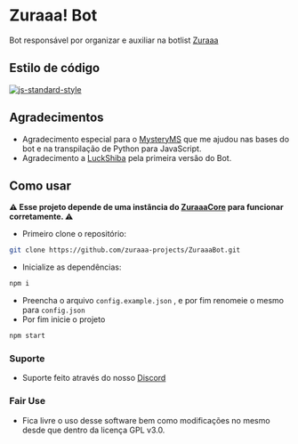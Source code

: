 # Zuraaa! Bot

Bot responsável por organizar e auxiliar na botlist [Zuraaa](https://github.com/zuraaa-projects/Zuraaa.com)

## Estilo de código

[![js-standard-style](https://cdn.rawgit.com/standard/standard/master/badge.svg)](http://standardjs.com)

## Agradecimentos

- Agradecimento especial para o [MysteryMS](https://github.com/MysteryMS) que me ajudou nas bases do bot e na transpilação de Python para JavaScript.
- Agradecimento a [LuckShiba](https://github.com/LuckShiba) pela primeira versão do Bot.

## Como usar

**⚠ Esse projeto depende de uma instância do [ZuraaaCore](https://github.com/zuraaa-projects/ZuraaaCore) para funcionar corretamente. ⚠** 

- Primeiro clone o repositório:

```sh
git clone https://github.com/zuraaa-projects/ZuraaaBot.git
```

- Inicialize as dependências:

```sh
npm i
```

- Preencha o arquivo `config.example.json` , e por fim renomeie o mesmo para `config.json`
- Por fim inicie o projeto

```sh
npm start
```

### Suporte

- Suporte feito através do nosso [Discord](https://www.zuraaa.com/discord)

### Fair Use

- Fica livre o uso desse software bem como modificações no mesmo desde que dentro da licença GPL v3.0.
